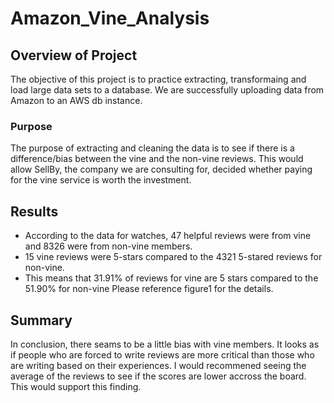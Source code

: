 # Amazon_Vine_Analysis

## Overview of Project
 The objective of this project is to practice extracting, transformaing and load large data sets to a database. We are successfully uploading data from Amazon to an AWS db instance. 
### Purpose
The purpose of extracting and cleaning the data is to see if there is a difference/bias between the vine and the non-vine reviews. This would allow SellBy, the company we are consulting for, decided whether paying for the vine service is worth the investment.  

 
## Results 
- According to the data for watches, 47 helpful reviews were from vine and 8326 were from non-vine members. 
- 15 vine reviews were 5-stars compared to the 4321 5-stared reviews for non-vine.
- This means that 31.91% of reviews for vine are 5 stars compared to the 51.90% for non-vine
Please reference figure1 for the details. 
   
## Summary 
In conclusion, there seams to be a little bias with vine members. It looks as if people who are forced to write reviews are more critical than those who are writing based on their experiences. I would recommened seeing the average of the reviews to see if the scores are lower accross the board. This would support this finding. 
